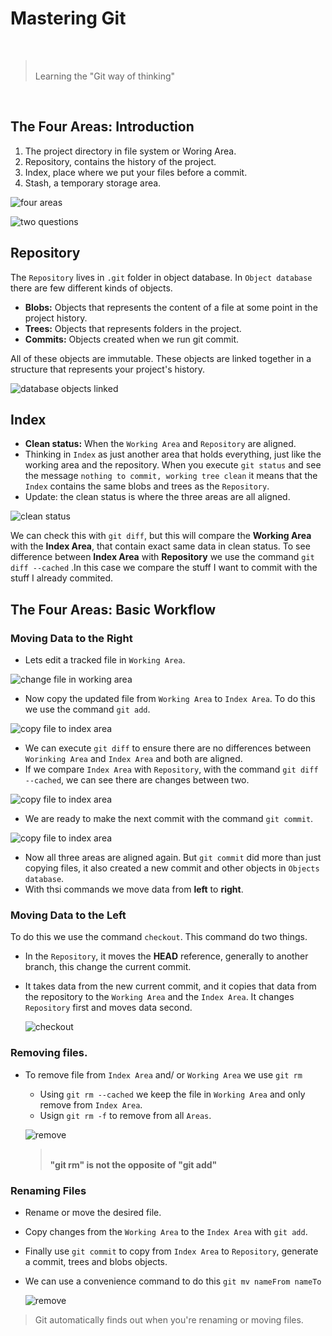 # Mastering Git
<br />

> <br /> Learning the "Git way of thinking"  
<br/>

## The Four Areas: Introduction
1. The project directory in file system or Woring Area.
2. Repository, contains the history of the project.
3. Index, place where we put your files before a commit.
4. Stash, a temporary storage area.  <br />

![four areas](../assets/mast-001.png)  <br />

![two questions](../assets/mast-002.png) <br />

## Repository
The `Repository` lives in `.git` folder in object database. In `Object database` there are few different kinds of objects.
- **Blobs:** Objects that represents the content of a file at some point in the project history.
- **Trees:** Objects that represents folders in the project.
- **Commits:** Objects created when we run git commit. <br />

All of these objects are immutable. These objects are linked together in a structure that represents your project's history.  <br />

![database objects linked](../assets/mast-003.png)   <br/>

## Index
- **Clean status:** When the `Working Area` and `Repository` are aligned.
- Thinking in `Index` as just another area that holds everything, just like the working area and the repository. When you execute `git status` and see the message `nothing to commit, working tree clean` it means that the `Index` contains the same blobs and trees as the `Repository`.
- Update: the clean status is where the three areas are all aligned.  <br />

![clean status](../assets/mast-004.png)  <br />

We can check this with `git diff`, but this will compare the **Working Area** with the **Index Area**, that contain exact same data in clean status. To see difference between **Index Area** with **Repository** we use the command `git diff --cached` .In this case we compare the stuff I want to commit with the stuff I already commited.  <br />

## The Four Areas: Basic Workflow  

### Moving Data to the Right
- Lets edit a tracked file in `Working Area`.  <br />

![change file in working area](../assets/mast-005.png)  <br />

- Now copy the updated file from `Working Area` to `Index Area`. To do this we use the command `git add`.  <br />


![copy file to index area](../assets/mast-006.png)  <br />

- We can execute `git diff` to ensure there are no differences between `Worinking Area` and `Index Area` and both are aligned.
- If we compare `Index Area` with `Repository`, with the command `git diff --cached`, we can see there are changes between two.  <br />

![copy file to index area](../assets/mast-007.png)  <br />

- We are ready to make the next commit with the command `git commit`.  <br />

![copy file to index area](../assets/mast-008.png)  <br />

- Now all three areas are aligned again. But `git commit` did more than just copying files, it also created a new commit and other objects in `Objects database`.
- With thsi commands we move data from **left** to **right**.  <br />


### Moving Data to the Left  

To do this we use the command `checkout`. This command do two things.
- In the `Repository`, it moves the **HEAD** reference, generally to another branch, this change the current commit.
- It takes data from the new current commit, and it copies that data from the repository to the `Working Area` and the `Index Area`. It changes `Repository` first and moves data second.  <br />

  ![checkout](../assets/mast-009.png)

### Removing files.

- To remove file from `Index Area` and/ or `Working Area` we use `git rm`
  - Using `git rm --cached` we keep the file in `Working Area` and only remove from `Index Area`.
  - Usign `git rm -f` to remove from all `Areas`.  <br />

  ![remove](../assets/mast-010.png)


  > <br />**"git rm" is not the opposite of "git add"** <br />

### Renaming Files
- Rename or move the desired file.
- Copy changes from the `Working Area` to the `Index Area` with `git add`.
- Finally use `git commit` to copy from `Index Area` to `Repository`, generate a commit, trees and blobs objects.  <br/>
- We can use a convenience command to do this `git mv nameFrom nameTo`  <br />

  ![remove](../assets/mast-011.png)

> Git automatically finds out when you're renaming or moving files.  

<br />


